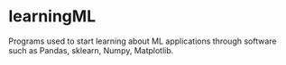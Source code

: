 # learningML
Programs used to start learning about ML applications through software such as Pandas, sklearn, Numpy, Matplotlib.